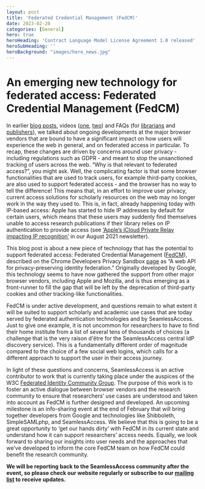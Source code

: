```yaml
---
layout: post
title: 'Federated Credential Management (FedCM)'
date: 2023-02-20
categories: [General]
hero: true
heroHeading: 'Contract Language Model License Agreement 1.0 released'
heroSubHeading: ''
heroBackground: "images/hero_news.jpg"
---
```



# An emerging new technology for federated access: Federated Credential Management (FedCM)


In earlier [blog posts](https://seamlessaccess.org/posts/2021-07-06-browserchanges/), videos ([one](https://www.stm-assoc.org/events/web-browsers-privacy-and-your-publishing-platform-webinar/), [two](https://www.youtube.com/watch?v=NQNQ_sRPzHc)) and FAQs (for [librarians](https://seamlessaccess.org/learning-center/browser-faq-librarians/) and [publishers](https://seamlessaccess.org/learning-center/browser-faq-publishers/)), we talked about ongoing developments at the major browser vendors that are bound to have a significant impact on how users will experience the web in general, and on federated access in particular. To recap, these changes are driven by concerns around user privacy - including regulations such as GDPR - and meant to stop the unsanctioned tracking of users across the web. “Why is that relevant to federated access?”, you might ask. Well, the complicating factor is that some browser functionalities that are used to track users, for example third-party cookies, are also used to support federated access - and the browser has no way to tell the difference! This means that, in an effort to improve user privacy, current access solutions for scholarly resources on the web may no longer work in the way they used to. This is, in fact, already happening today with IP-based access: Apple has started to hide IP addresses by default for certain users, which means that these users may suddenly find themselves unable to access research publications if their library relies on IP authentication to provide access (see [‘Apple’s iCloud Private Relay impacting IP recognition’](https://seamlessaccess.org/posts/2021-09-03-aug2021newsletter/) in our August 2021 newsletter). 

This blog post is about a new piece of technology that has the potential to support federated access: Federated Credential Management ([FedCM](https://fedidcg.github.io/FedCM/)), described on the Chrome Developers Privacy Sandbox [page](https://developer.chrome.com/en/docs/privacy-sandbox/fedcm/) as “A web API for privacy-preserving identity federation.” Originally developed by Google, this technology seems to have now gathered the support from other major browser vendors, including Apple and Mozilla, and is thus emerging as a front-runner to fill the gap that will be left by the deprecation of third-party cookies and other tracking-like functionalities.

FedCM is under active development, and questions remain to what extent it will be suited to support scholarly and academic use cases that are today served by federated authentication technologies and by SeamlessAccess. Just to give one example, it is not uncommon for researchers to have to find their home institute from a list of several tens of thousands of choices (a challenge that is the very raison d'être for the SeamlessAccess central IdP discovery service). This is a fundamentally different order of magnitude compared to the choice of a few social web logins, which calls for a different approach to support the user in their access journey.

In light of these questions and concerns, SeamlessAccess is an active contributor to work that is currently taking place under the auspices of the W3C [Federated Identity Community Group](https://www.w3.org/community/fed-id/). The purpose of this work is to foster an active dialogue between browser vendors and the research community to ensure that researchers’ use cases are understood and taken into account as FedCM is further designed and developed. An upcoming milestone is an info-sharing event at the end of February that will bring together developers from Google and technologies like Shibboleth, SimpleSAMLphp, and SeamlessAccess. We believe that this is going to be a great opportunity to ‘get our hands dirty’ with FedCM in its current state and understand how it can support researchers’ access needs. Equally, we look forward to sharing our insights into user needs and the approaches that we’ve developed to inform the core FedCM team on how FedCM could benefit the research community.

**We will be reporting back to the SeamlessAccess community after the event, so please check our website regularly or subscribe to our [mailing list](https://seamlessaccess.org/contact/) to receive updates.**
